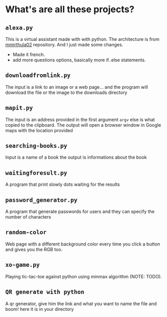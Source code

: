 # What's are all these projects?

## `alexa.py`

This is a virtual assistant made with with python.
The architecture is from [mmirthula02](https://github.com/mmirthula02/AI-Personal-Voice-assistant-using-Python)
repository.
And I just made some changes.

- Made it french.
- add more questions options, basically more if..else statements.

## `downloadfromlink.py`

The input is a link to an image or a web page... and the program will download the file or the image to the downloads directory

## `mapit.py`

The input is an address provided in the first argument `argv` else is what copied to the clipboard.
The output will open a browser window in Google maps with the location provided

## `searching-books.py`

Input is a name of a book the output is informations about the book

## `waitingforesult.py`

A program that print slowly dots waiting for the results

## `password_generator.py`

A program that generate passwords for users and they can specify the number of characters

## `random-color`

Web page with a different background color every time you click a button and gives you the RGB too.

## `xo-game.py`

Playing tic-tac-toe against python using minmax algorithm (NOTE: TODO).

## `QR generate with python`

A qr generator, give him the link and what you want to name the file and boom! here it is in your directory
